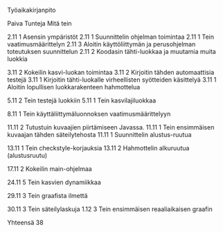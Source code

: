 Työaikakirjanpito


Paiva 		Tunteja 	Mitä tein

2.11		1		Asensin ympäristöt
2.11		1		Suunnittelin ohjelman toimintaa
2.11		1		Tein vaatimusmäärittelyn
2.11		3		Aloitin käyttöliittymän ja perusohjelman toteutuksen suunnittelun
2.11		2		Koodasin tähti-luokkaa ja muutamia muita luokkia

3.11		2		Kokeilin kasvi-luokan toimintaa
3.11		2		Kirjoitin tähden automaattisia testejä
3.11		1		Kirjoitin tähti-luokalle virheellisten syötteiden käsittelyä
3.11		1		Aloitin lopullisen luokkarakenteen hahmottelua

5.11		2		Tein testejä luokkiin
5.11		1		Tein kasvilajiluokkaa

8.11		1		Tein käyttäliittymäluonnoksen vaatimusmäärittelyyn

11.11		2		Tutustuin kuvaajien piirtämiseen Javassa.
11.11		1		Tein ensimmäisen kuvaajan tähden säteilytehosta
11.11		1		Suunnittelin alustus-ruutua

13.11   1   Tein checkstyle-korjauksia
13.11   2   Hahmottelin alkuruutua (alustusruutu)

17.11   2  Kokeilin main-ohjelmaa

24.11   5  Tein kasvien dynamiikkaa

29.11   3  Tein graafista ilmettä

30.11   3  Tein säteilylaskuja
1.12    3  Tein ensimmäisen reaaliaikaisen graafin


Yhteensä 38
